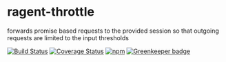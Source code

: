 # ragent-throttle
forwards promise based requests to the provided session so that outgoing requests are limited to the input thresholds 

[![Build Status](https://travis-ci.org/ryderbrooks/ragent-throttle.svg?branch=master)](https://travis-ci.org/ryderbrooks/ragent-throttle)
[![Coverage Status](https://coveralls.io/repos/github/ryderbrooks/ragent-throttle/badge.svg?branch=master)](https://coveralls.io/github/ryderbrooks/ragent-throttle?branch=master)
[![npm](https://img.shields.io/npm/v/ragent-throttle.svg)](https://www.npmjs.com/package/ragent-throttle) 
[![Greenkeeper badge](https://badges.greenkeeper.io/ryderbrooks/ragent-throttle.svg)](https://greenkeeper.io/)


